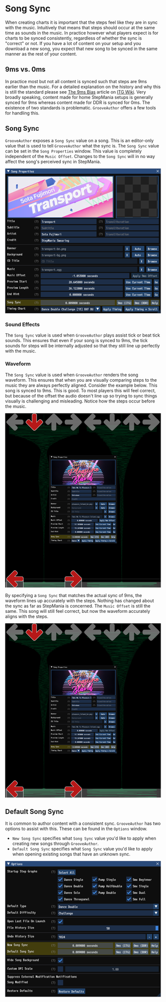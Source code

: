 # Song Sync

When creating charts it is important that the steps feel like they are in sync with the music. Intuitively that means that steps should occur at the same time as sounds in the music. In practice however what players expect is for charts to be synced consistently, regardless of whether the sync is "correct" or not. If you have a lot of content on your setup and you download a new song, you expect that new song to be synced in the same manner as the rest of your content.

## 9ms vs. 0ms

In practice most but not all content is synced such that steps are 9ms earlier than the music. For a detailed explanation on the history and why this is still the standard please see [The 9ms Bias](https://itgwiki.dominick.cc/en/packs-and-simfiles/the-9ms-bias) article on [ITG Wiki](https://itgwiki.dominick.cc/). Very broadly speaking, content made for home StepMania setups is generally synced for 9ms whereas content made for DDR is synced for 0ms. The existence of two standards is problematic. `GrooveAuthor` offers a few tools for handling this.

## Song Sync

`GrooveAuthor` exposes a `Song Sync` value on a song. This is an editor-only value that is used to tell `GrooveAuthor` what the sync is. The `Song Sync` value can be set in the `Song Properties` window. This value is completely independent of the `Music Offset`. Changes to the `Song Sync` will in no way affect the song's perceived sync in StepMania.

![Song Sync](sync-song-properties.png "The Song Sync can be set in the Song Properties window.")

### Sound Effects

The `Song Sync` value is used when `GrooveAuthor` plays assist tick or beat tick sounds. This ensures that even if your song is synced to 9ms, the tick sounds for steps will be internally adjusted so that they still line up perfectly with the music.

### Waveform

The `Song Sync` value is used when `GrooveAuthor` renders the song waveform. This ensures that when you are visually comparing steps to the music they are always perfectly aligned. Consider the example below. This song is synced to 9ms. This is good. To most players this will feel correct, but because of the offset the audio doesn't line up so trying to sync things visually is challenging and misleading. Notice how the steps occur before the music.

![Song Sync Before Compensation](sync-before-compensation.png "A song synced to 9ms with no compensation.")

By specifying a `Song Sync` that matches the actual sync of 9ms, the waveform lines up accurately with the steps. Nothing has changed about the sync as far as StepMania is concerned. The `Music Offset` is still the same. This song will still feel correct, but now the waveform accurately aligns with the steps.

![Song Sync After Compensation](sync-after-compensation.png "A song synced to 9ms with proper compensation.")

## Default Song Sync

It is common to author content with a consistent sync. `GrooveAuthor` has two options to assist with this. These can be found in the `Options` window.

- `New Song Sync` specifies what `Song Sync` value you'd like to apply when creating new songs through `GrooveAuthor`.
- `Default Song Sync` specifies what `Song Sync` value you'd like to apply when opening existing songs that have an unknown sync.

![Sync Options](sync-options.png "Default sync values can be specified in the Options window.")
